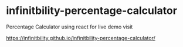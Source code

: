 # infinitbility-percentage-calculator
Percentage Calculator using react for live demo visit

https://infinitbility.github.io/infinitbility-percentage-calculator/
